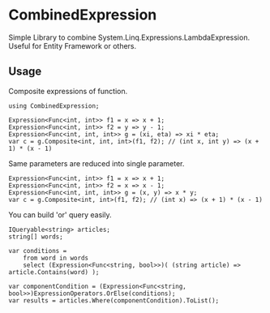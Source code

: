 # CombinedExpression

Simple Library to combine System.Linq.Expressions.LambdaExpression.
Useful for Entity Framework or others.

## Usage

Composite expressions of function.

    using CombinedExpression;
    
    Expression<Func<int, int>> f1 = x => x + 1;
    Expression<Func<int, int>> f2 = y => y - 1;
    Expression<Func<int, int, int>> g = (xi, eta) => xi * eta;
    var c = g.Composite<int, int, int>(f1, f2); // (int x, int y) => (x + 1) * (x - 1)

Same parameters are reduced into single parameter.

    Expression<Func<int, int>> f1 = x => x + 1;
    Expression<Func<int, int>> f2 = x => x - 1;
    Expression<Func<int, int, int>> g = (x, y) => x * y;
    var c = g.Composite<int, int>(f1, f2); // (int x) => (x + 1) * (x - 1)

You can build 'or' query easily.

    IQueryable<string> articles;
    string[] words;

    var conditions =
        from word in words
        select (Expression<Func<string, bool>>)( (string article) => article.Contains(word) );

    var componentCondition = (Expression<Func<string, bool>>)ExpressionOperators.OrElse(conditions);
    var results = articles.Where(componentCondition).ToList();

